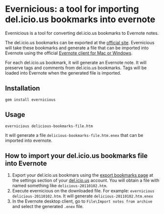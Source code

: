 # Evernicious: a tool for importing del.icio.us bookmarks into evernote

Evernicious is a tool for converting del.icio.us bookmarks to Evernote notes.

The del.icio.us bookmarks can be exported at the [official site](http://www.delicious.com/). Evernicious will take these bookmarks and generate a file that can be imported into Evernote using the official [Evernote client for Mac or Windows](http://www.evernote.com/about/intl/es/download/).

For each del.icio.us bookmark, it will generate an Evernote note. It will preserve tags and comments from del.icio.us bookmarks. Tags will be loaded into Evernote when the generated file is imported.

## Installation

	gem install evernicious
  
## Usage

	evernicious delicious-bookmarks-file.htm
  
It will generate a file `delicious-bookmarks-file.htm.enex` that can be imported into evernote.

## How to import your del.icio.us bookmarks file into Evernote

1. Export your del.icio.us bookmars using the [export bookmarks page](https://secure.delicious.com/settings/bookmarks/export) at the settings section of your [del.icio.us](http://www.delicious.com/) account. You will obtain a file with named something like `delicious-20110102.htm`.
2. Execute evernicious on the downloaded file. For example: `evernicious delicious-20110102.htm`. It will generate `delicious-20110102.htm.enex`
3. In the Evernote desktop client, go to `File\Import notes from archive` and select the generated `.enex` file.



